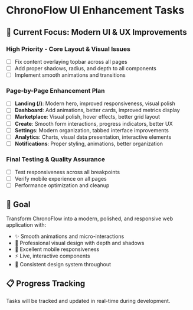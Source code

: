 # ChronoFlow UI Enhancement Tasks

## 🎯 Current Focus: Modern UI & UX Improvements

### High Priority - Core Layout & Visual Issues
- [ ] Fix content overlaying topbar across all pages
- [ ] Add proper shadows, radius, and depth to all components  
- [ ] Implement smooth animations and transitions

### Page-by-Page Enhancement Plan
- [ ] **Landing (/)**: Modern hero, improved responsiveness, visual polish
- [ ] **Dashboard**: Add animations, better cards, improved metrics display
- [ ] **Marketplace**: Visual polish, hover effects, better grid layout
- [ ] **Create**: Smooth form interactions, progress indicators, better UX
- [ ] **Settings**: Modern organization, tabbed interface improvements
- [ ] **Analytics**: Charts, visual data presentation, interactive elements
- [ ] **Notifications**: Proper styling, animations, better organization

### Final Testing & Quality Assurance
- [ ] Test responsiveness across all breakpoints
- [ ] Verify mobile experience on all pages
- [ ] Performance optimization and cleanup

## 🚀 Goal
Transform ChronoFlow into a modern, polished, and responsive web application with:
- ✨ Smooth animations and micro-interactions
- 🎨 Professional visual design with depth and shadows
- 📱 Excellent mobile responsiveness
- ⚡ Live, interactive components
- 🎯 Consistent design system throughout

## 📋 Progress Tracking
Tasks will be tracked and updated in real-time during development.